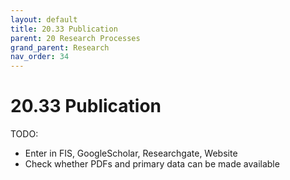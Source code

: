 ```yaml
---
layout: default
title: 20.33 Publication
parent: 20 Research Processes
grand_parent: Research
nav_order: 34
---
```


# 20.33 Publication

TODO:

- Enter in FIS, GoogleScholar, Researchgate, Website
- Check whether PDFs and primary data can be made available 
